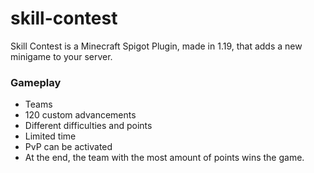 # skill-contest

Skill Contest is a Minecraft Spigot Plugin, made in 1.19, that adds a new minigame to your server.

### Gameplay
- Teams
- 120 custom advancements
- Different difficulties and points
- Limited time
- PvP can be activated
- At the end, the team with the most amount of points wins the game.
